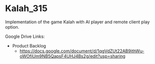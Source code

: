 # Kalah_315
Implementation of the game Kalah with AI player and remote client play option.

Google Drive Links:
  - Product Backlog
    - https://docs.google.com/document/d/1qgVdZUt22AB9ithWu-oWOfiUm9NB5QapsF4UHJ4Bs2g/edit?usp=sharing

